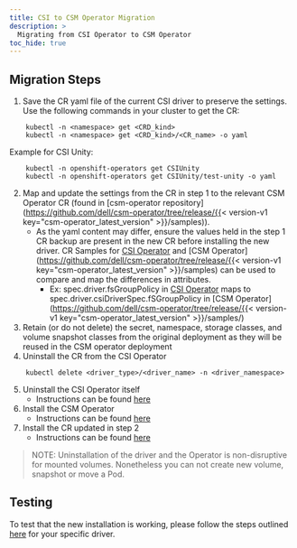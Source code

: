 ```yaml
---
title: CSI to CSM Operator Migration
description: >
  Migrating from CSI Operator to CSM Operator
toc_hide: true
---
```


## Migration Steps

1. Save the CR yaml file of the current CSI driver to preserve the settings. Use the following commands in your cluster to get the CR:
  ```terminal
      kubectl -n <namespace> get <CRD_kind>
      kubectl -n <namespace> get <CRD_kind>/<CR_name> -o yaml
  ```
  Example for CSI Unity:
  ```terminal
      kubectl -n openshift-operators get CSIUnity
      kubectl -n openshift-operators get CSIUnity/test-unity -o yaml
  ```
2. Map and update the settings from the CR in step 1 to the relevant CSM Operator CR (found in [csm-operator repository](https://github.com/dell/csm-operator/tree/release/{{< version-v1 key="csm-operator_latest_version" >}}/samples)).
    - As the yaml content may differ, ensure the values held in the step 1 CR backup are present in the new CR before installing the new driver. CR Samples for [CSI Operator](https://github.com/dell/dell-csi-operator/tree/main/samples) and [CSM Operator](https://github.com/dell/csm-operator/tree/release/{{< version-v1 key="csm-operator_latest_version" >}}/samples) can be used to compare and map the differences in attributes.
        - Ex: spec.driver.fsGroupPolicy in [CSI Operator](https://github.com/dell/dell-csi-operator/blob/main/samples/) maps to spec.driver.csiDriverSpec.fSGroupPolicy in [CSM Operator](https://github.com/dell/csm-operator/tree/release/{{< version-v1 key="csm-operator_latest_version" >}}/samples/)
3. Retain (or do not delete) the secret, namespace, storage classes, and volume snapshot classes from the original deployment as they will be reused in the CSM operator deployment
4. Uninstall the CR from the CSI Operator
  ```
      kubectl delete <driver_type>/<driver_name> -n <driver_namespace>
  ```
5. Uninstall the CSI Operator itself
    - Instructions can be found [here](../../uninstallation/operator)
6. Install the CSM Operator
    - Instructions can be found [here](../operator/operatorinstallation_kubernetes)
7. Install the CR updated in step 2
    - Instructions can be found [here](../operator/#installing-csi-driver-via-operator)
>NOTE: Uninstallation of the driver and the Operator is non-disruptive for mounted volumes. Nonetheless you can not create new volume, snapshot or move a Pod.

## Testing

To test that the new installation is working, please follow the steps outlined [here](../../../concepts/csidriver/test) for your specific driver.
